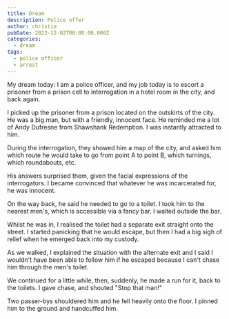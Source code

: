 ```yaml
---
title: Dream
description: Police offer
author: christie
pubDate: 2022-12-02T00:00:00.000Z
categories:
  - dream
tags:
  - police officer
  - arrest
---
```


My dream today: I am a police officer, and my job today is to escort a prisoner from a prison cell to interrogation in a hotel room in the city, and back again.

I picked up the prisoner from a prison located on the outskirts of the city. He was a big man, but with a friendly, innocent face. He reminded me a lot of Andy Dufresne from Shawshank Redemption. I was instantly attracted to him.

During the interrogation, they showed him a map of the city, and asked him which route he would take to go from point A to point B, which turnings, which roundabouts, etc.

His answers surprised them, given the facial expressions of the interrogators. I became convinced that whatever he was incarcerated for, he was innocent.

On the way back, he said he needed to go to a toilet. I took him to the nearest men's, which is accessible via a fancy bar. I waited outside the bar.

Whilst he was in, I realised the toilet had a separate exit straight onto the street. I started panicking that he would escape, but then I had a big sigh of relief when he emerged back into my custody.

As we walked, I explained the situation with the alternate exit and I said I wouldn't have been able to follow him if he escaped because I can't chase him through the men's toilet.

We continued for a little while, then, suddenly, he made a run for it, back to the toilets. I gave chase, and shouted "Stop that man!"

Two passer-bys shouldered him and he fell heavily onto the floor. I pinned him to the ground and handcuffed him.
